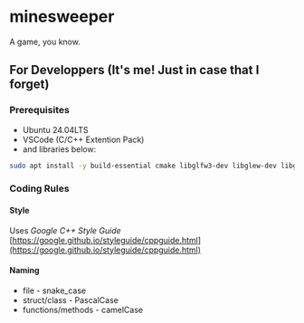 # minesweeper

A game, you know.

## For Developpers (It's me! Just in case that I forget)

### Prerequisites
- Ubuntu 24.04LTS
- VSCode (C/C++ Extention Pack)
- and libraries below:
```bash
sudo apt install -y build-essential cmake libglfw3-dev libglew-dev libgtest-dev
```
### Coding Rules
#### Style
Uses *Google C++ Style Guide*
[https://google.github.io/styleguide/cppguide.html](https://google.github.io/styleguide/cppguide.html) 
#### Naming
- file - snake_case
- struct/class - PascalCase
- functions/methods - camelCase
